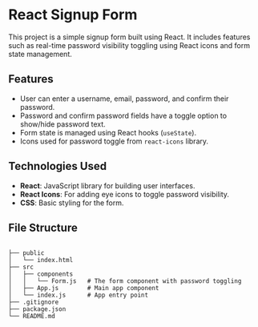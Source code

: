 # React Signup Form 

This project is a simple signup form built using React. It includes features such as real-time password visibility toggling using React icons and form state management.

## Features

- User can enter a username, email, password, and confirm their password.
- Password and confirm password fields have a toggle option to show/hide password text.
- Form state is managed using React hooks (`useState`).
- Icons used for password toggle from `react-icons` library.

## Technologies Used

- **React**: JavaScript library for building user interfaces.
- **React Icons**: For adding eye icons to toggle password visibility.
- **CSS**: Basic styling for the form.

## File Structure

```

├── public
│   └── index.html
├── src
│   ├── components
│   │   └── Form.js   # The form component with password toggling
│   ├── App.js        # Main app component
│   └── index.js      # App entry point
├── .gitignore
├── package.json
└── README.md

```
